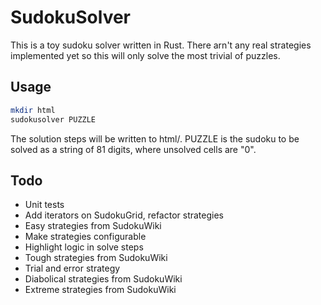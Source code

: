 # SudokuSolver

This is a toy sudoku solver written in  Rust. There arn't any real
strategies implemented yet so this will only solve the most trivial
of puzzles.

## Usage

```bash
mkdir html
sudokusolver PUZZLE
```

The solution steps will be written to html/. PUZZLE is the sudoku to be
solved as a string of 81 digits, where unsolved cells are "0".

## Todo
- Unit tests
- Add iterators on SudokuGrid, refactor strategies
- Easy strategies from SudokuWiki
- Make strategies configurable
- Highlight logic in solve steps
- Tough strategies from SudokuWiki
- Trial and error strategy
- Diabolical strategies from SudokuWiki
- Extreme strategies from SudokuWiki
